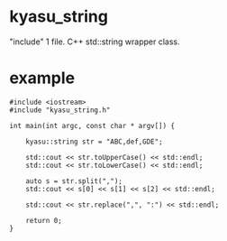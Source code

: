 # kyasu_string
"include" 1 file. C++ std::string wrapper class.

# example

```
#include <iostream>
#include "kyasu_string.h"

int main(int argc, const char * argv[]) {

    kyasu::string str = "ABC,def,GDE";

    std::cout << str.toUpperCase() << std::endl;
    std::cout << str.toLowerCase() << std::endl;
    
    auto s = str.split(",");
    std::cout << s[0] << s[1] << s[2] << std::endl;

    std::cout << str.replace(",", ":") << std::endl;

    return 0;
}
```
